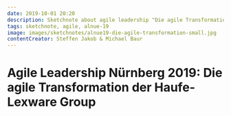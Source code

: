 ```yaml
---
date: 2019-10-01 20:20
description: Sketchnote about agile leadership "Die agile Transformation der Haufe-Lexware Group"
tags: sketchnote, agile, alnue-19
image: images/sketchnotes/alnue19-die-agile-transformation-small.jpg
contentCreator: Steffen Jakob & Michael Baur
---
```


# Agile Leadership Nürnberg 2019: Die agile Transformation der Haufe-Lexware Group
